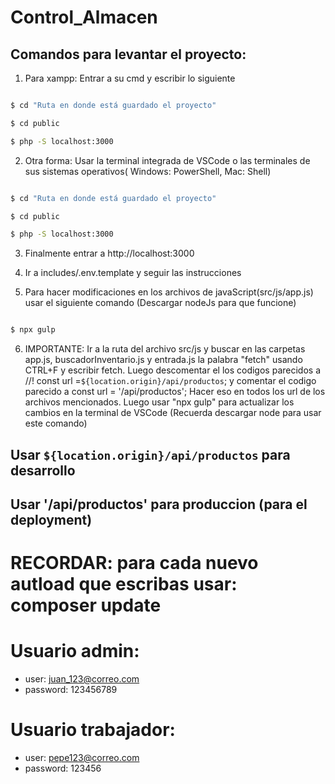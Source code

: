 # Control_Almacen
## Comandos para levantar el proyecto:

1. Para xampp: Entrar a su cmd y escribir lo siguiente

```bash

$ cd "Ruta en donde está guardado el proyecto"

$ cd public

$ php -S localhost:3000

```

2. Otra forma: Usar la terminal integrada de VSCode o las terminales de sus sistemas operativos( Windows: PowerShell, Mac: Shell)

```bash

$ cd "Ruta en donde está guardado el proyecto"

$ cd public

$ php -S localhost:3000

```
3. Finalmente entrar a http://localhost:3000

4. Ir a includes/.env.template y seguir las instrucciones

5. Para hacer modificaciones en los archivos de javaScript(src/js/app.js) usar el siguiente comando (Descargar nodeJs para que funcione)

```bash

$ npx gulp

```

6. IMPORTANTE: Ir a la ruta del archivo src/js y buscar en las carpetas app.js, buscadorInventario.js y entrada.js la palabra "fetch" usando CTRL+F y escribir fetch. Luego descomentar el los codigos parecidos a //! const url =`${location.origin}/api/productos`; y comentar el codigo parecido a const url = '/api/productos'; Hacer eso en todos los url de los archivos mencionados.  Luego usar "npx gulp" para actualizar los cambios en la terminal de VSCode (Recuerda descargar node para usar este comando)

## Usar `${location.origin}/api/productos` para desarrollo
## Usar '/api/productos' para produccion (para el deployment)

# RECORDAR: para cada nuevo autload que escribas usar: composer update

# Usuario admin:

- user: juan_123@correo.com
- password: 123456789

# Usuario trabajador:

- user: pepe123@correo.com
- password: 123456